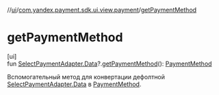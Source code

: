 //[ui](../../index.md)/[com.yandex.payment.sdk.ui.view.payment](index.md)/[getPaymentMethod](get-payment-method.md)

# getPaymentMethod

[ui]\
fun [SelectPaymentAdapter.Data](-select-payment-adapter/-data/index.md)?.[getPaymentMethod](get-payment-method.md)(): [PaymentMethod](../../../core/core/com.yandex.payment.sdk.core.data/-payment-method/index.md)

Вспомогательный метод для конвертации дефолтной [SelectPaymentAdapter.Data](-select-payment-adapter/-data/index.md) в [PaymentMethod](../../../core/core/com.yandex.payment.sdk.core.data/-payment-method/index.md).
